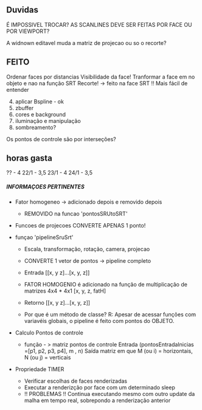## Duvidas

É IMPOSSIVEL TROCAR? 
AS SCANLINES DEVE SER FEITAS POR FACE OU POR VIEWPORT?

A widnown editavel muda a matriz de projecao ou so o recorte?


## FEITO

Ordenar faces por distancias
Visibilidade da face!
Tranformar a face em no objeto e nao na função SRT
Recorte! -> feito na face SRT !! Mais fácil de entender



4. aplicar Bspline - ok
0. zbuffer
5. cores e background
6. iluminação e manipulação
9. sombreamento?


Os pontos de controle são por interseções?



## horas gasta
?? - 4
22/1 - 3,5
23/1 - 4
24/1 - 3,5





##### INFORMAÇOES PERTINENTES

- Fator homogeneo -> adicionado depois e removido depois  
  - REMOVIDO na funcao 'pontosSRUtoSRT'

- Funcoes de projecoes CONVERTE APENAS 1 ponto!

- funçao 'pipelineSruSrt'
  - Escala, transformação, rotação, camera, projecao 
  - CONVERTE 1 vetor de pontos -> pipeline completo  
  - Entrada [[x, y z]...[x, y, z]]
  - FATOR HOMOGENIO é adicionado na função de multiplicação de matrizes 4x4 * 4x1 [x, y, z, fatH] 
  - Retorno [[x, y z]...[x, y, z]]

  - Por que é um método de classe?
    R: Apesar de acessar funções com variavéis globais, o pipeline é feito com pontos do OBJETO.

- Calculo Pontos de controle
  - função - > matriz pontos de controle
    Entrada (pontosEntradaInicias =[p1, p2, p3, p4], m , n)
    Saída matriz em que M (ou i) = horizontais, N (ou j) = verticais 


- Propriedade TIMER
  - Verificar escolhas de faces renderizadas
  - Executar a renderizção por face com um determinado sleep 
  - !! PROBLEMAS !!
    Continua executando mesmo com outro update da malha em tempo real, sobrepondo a renderização anterior




